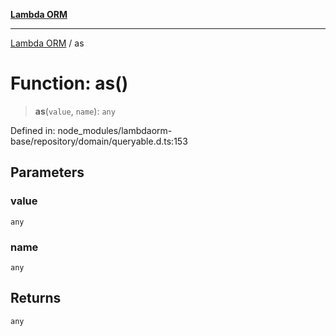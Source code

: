 [**Lambda ORM**](../README.md)

***

[Lambda ORM](../README.md) / as

# Function: as()

> **as**(`value`, `name`): `any`

Defined in: node\_modules/lambdaorm-base/repository/domain/queryable.d.ts:153

## Parameters

### value

`any`

### name

`any`

## Returns

`any`
